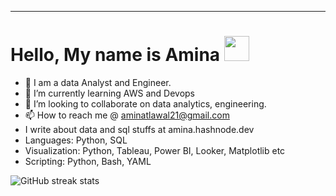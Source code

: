 <hr>
<h1>Hello, My name is Amina <img src="https://raw.githubusercontent.com/MartinHeinz/MartinHeinz/master/wave.gif" width="40px"></h1>
 
- 👀 I am a data Analyst and Engineer.
- 🌱 I’m currently learning AWS and Devops
- 💞️ I’m looking to collaborate on data analytics, engineering.
- 📫 How to reach me @ aminatlawal21@gmail.com
- I write about data and sql stuffs at amina.hashnode.dev
- Languages: Python, SQL
- Visualization: Python, Tableau, Power BI, Looker, Matplotlib etc
- Scripting: Python, Bash, YAML
 
 
 
 ![GitHub streak stats](https://github-readme-streak-stats.herokuapp.com/?user=Ameenah21&theme=black-ice&hide_border=true&stroke=0000&background=060A0CD0)  

<!---
Ameenah21/Ameenah21 is a ✨ special ✨ repository because its `README.md` (this file) appears on your GitHub profile.
You can click the Preview link to take a look at your changes.
--->
